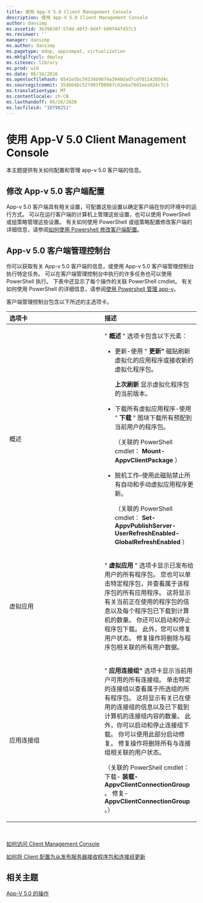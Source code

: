 ```yaml
---
title: 使用 App-V 5.0 Client Management Console
description: 使用 App-V 5.0 Client Management Console
author: dansimp
ms.assetid: 36398307-57dd-40f3-9d4f-b09f44fd37c3
ms.reviewer: ''
manager: dansimp
ms.author: dansimp
ms.pagetype: mdop, appcompat, virtualization
ms.mktglfcycl: deploy
ms.sitesec: library
ms.prod: w10
ms.date: 06/16/2016
ms.openlocfilehash: 8541e5bc59334b9074a3940dad7cdf0114205d4c
ms.sourcegitcommit: 354664bc527d93f80687cd2eba70d1eea024c7c3
ms.translationtype: MT
ms.contentlocale: zh-CN
ms.lasthandoff: 06/26/2020
ms.locfileid: "10798251"
---
```

# 使用 App-V 5.0 Client Management Console


本主题提供有关如何配置和管理 app-v 5.0 客户端的信息。

## 修改 App-v 5.0 客户端配置


App-v 5.0 客户端具有相关设置，可配置这些设置以确定客户端在你的环境中的运行方式。 可以在运行客户端的计算机上管理这些设置，也可以使用 PowerShell 或组策略管理这些设置。 有关如何使用 PowerShell 或组策略配置修改客户端的详细信息，请参阅[如何使用 Powershell 修改客户端配置](how-to-modify-client-configuration-by-using-powershell.md)。

## <a href="" id="the-app-v-5-0-client-management-console-"></a>App-v 5.0 客户端管理控制台


你可以获取有关 App-v 5.0 客户端的信息，或使用 App-v 5.0 客户端管理控制台执行特定任务。 可以在客户端管理控制台中执行的许多任务也可以使用 PowerShell 执行。 下表中还显示了每个操作的关联 PowerShell cmdlet。 有关如何使用 PowerShell 的详细信息，请参阅[使用 Powershell 管理 app-v](administering-app-v-by-using-powershell.md)。

客户端管理控制台包含以下所述的主选项卡。

<table>
<colgroup>
<col width="50%" />
<col width="50%" />
</colgroup>
<thead>
<tr class="header">
<th align="left">选项卡</th>
<th align="left">描述</th>
</tr>
</thead>
<tbody>
<tr class="odd">
<td align="left"><p>概述</p></td>
<td align="left"><p>" <strong> 概述 </strong> " 选项卡包含以下元素：</p>
<ul>
<li><p>更新-使用 " <strong> 更新" </strong> 磁贴刷新虚拟化的应用程序或接收新的虚拟化程序包。</p>
<p><strong>上次刷新 </strong> 显示虚拟化程序包的当前版本。</p></li>
<li><p>下载所有虚拟应用程序-使用 " <strong> 下载 </strong> " 图块下载所有预配到当前用户的程序包。</p>
<p>（关联的 PowerShell cmdlet： <strong>Mount-AppvClientPackage </strong> ）</p>
<p></p></li>
<li><p>脱机工作–使用此磁贴禁止所有自动和手动虚拟应用程序更新。</p>
<p>（关联的 PowerShell cmdlet： <strong>Set-AppvPublishServer-UserRefreshEnabled-GlobalRefreshEnabled </strong> ）</p></li>
</ul></td>
</tr>
<tr class="even">
<td align="left"><p>虚拟应用</p></td>
<td align="left"><p>" <strong> 虚拟应用 </strong> " 选项卡显示已发布给用户的所有程序包。 您也可以单击特定程序包，并查看属于该程序包的所有应用程序。 这将显示有关当前正在使用的程序包的信息以及每个程序包已下载到计算机的数量。 你还可以启动和停止程序包下载。 此外，您可以修复用户状态。 修复操作将删除与程序包相关联的所有用户数据。</p>
<p></p></td>
</tr>
<tr class="odd">
<td align="left"><p>应用连接组</p></td>
<td align="left"><p>" <strong> 应用连接组" </strong> 选项卡显示当前用户可用的所有连接组。 单击特定的连接组以查看属于所选组的所有程序包。 这将显示有关已在使用的连接组的信息以及已下载到计算机的连接组内容的数量。 此外，你可以启动和停止连接组下载。 你可以使用此部分启动修复。 修复操作将删除所有与连接组相关联的用户状态。</p>
<p>（关联的 PowerShell cmdlet：下载- <strong>装载-AppvClientConnectionGroup </strong> 。 修复- <strong> AppvClientConnectionGroup </strong> 。）</p>
<p></p></td>
</tr>
</tbody>
</table>

 

[如何访问 Client Management Console](how-to-access-the-client-management-console.md)

[如何将 Client 配置为从发布服务器接收程序包和连接组更新](how-to-configure-the-client-to-receive-package-and-connection-groups-updates-from-the-publishing-server-beta.md)






## 相关主题


[App-V 5.0 的操作](operations-for-app-v-50.md)

 

 





